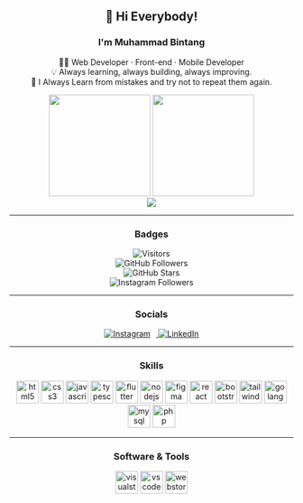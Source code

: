 <center>

## 👋 Hi Everybody!  
### I'm Muhammad Bintang   

👨‍💻 Web Developer · Front-end · Mobile Developer  
💡 Always learning, always building, always improving.  
🔁 I Always Learn from mistakes and try not to repeat them again.

<div align="center">
  <img src="https://github-readme-stats.vercel.app/api?username=MuhammadBintangCaesa&show_icons=true&theme=tokyonight" height="180" />
  <img src="https://github-readme-stats.vercel.app/api/top-langs/?username=MuhammadBintangCaesa&layout=compact&theme=tokyonight" height="180" /> 
</div>
<div align="center">
  <img src="https://github-readme-activity-graph.vercel.app/graph?username=MuhammadBintangCaesa&theme=tokyo-night" />
</div>

---

### Badges

![Visitors](https://komarev.com/ghpvc/?username=MuhammadBintangCaesa&style=flat-square&color=blue)  
![GitHub Followers](https://img.shields.io/github/followers/MuhammadBintangCaesa?style=social)  
![GitHub Stars](https://img.shields.io/github/stars/MuhammadBintangCaesa?style=social) <br>
![Instagram Followers](https://img.shields.io/badge/Instagram-<9.980>-<Blue>)

---

### Socials

<a href="https://www.instagram.com/bntngca_/" target="_blank">
  <img src="https://img.icons8.com/ios-filled/30/e1306c/instagram-new.png" alt="Instagram" style="margin-right: 10px;" />
</a>
<a href="https://www.linkedin.com/in/muhammad-bintang-caesa-113b10317/" target="_blank">
  <img src="https://img.icons8.com/ios-filled/30/0077b5/linkedin.png" alt="LinkedIn" />
</a>

---

###  Skills

<div align="center">
  <img src="https://skillicons.dev/icons?i=html" height="40" alt="html5 logo" />
  <img src="https://skillicons.dev/icons?i=css" height="40" alt="css3 logo" />
  <img src="https://skillicons.dev/icons?i=js" height="40" alt="javascript logo" />
  <img src="https://skillicons.dev/icons?i=ts" height="40" alt="typescript logo" />
  <img src="https://skillicons.dev/icons?i=flutter" height="40" alt="flutter logo" />
  <img src="https://skillicons.dev/icons?i=nodejs" height="40" alt="nodejs logo" />
  <img src="https://skillicons.dev/icons?i=figma" height="40" alt="figma logo" />
  <img src="https://skillicons.dev/icons?i=react" height="40" alt="react logo" />
  <img src="https://skillicons.dev/icons?i=bootstrap" height="40" alt="bootstrap logo" />
  <img src="https://skillicons.dev/icons?i=tailwind" height="40" alt="tailwind logo" />
  <img src="https://skillicons.dev/icons?i=golang" height="40" alt="golang logo" />
  <img src="https://skillicons.dev/icons?i=mysql" height="40" alt="mysql logo" />
  <img src="https://skillicons.dev/icons?i=php" height="40" alt="php logo" />
</div>

---

### Software & Tools

<div align="center">
  <img src="https://skillicons.dev/icons?i=visualstudio" height="40" alt="visualstudio logo" />
  <img src="https://skillicons.dev/icons?i=vscode" height="40" alt="vscode logo" />
  <img src="https://skillicons.dev/icons?i=webstorm" height="40" alt="webstorm logo" />
</div>


